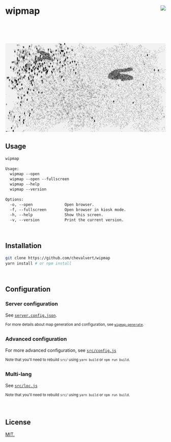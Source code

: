 # wipmap [<img src="https://github.com/chevalvert.png?size=100" align="right">](http://chevalvert.fr/)

<br>
<br>
<br>

![preview.png](https://github.com/chevalvert/wipmap/raw/assets/preview.png)

## Usage

```
wipmap

Usage:
  wipmap --open
  wipmap --open --fullscreen
  wipmap --help
  wipmap --version

Options:
  -o, --open              Open browser.
  -f, --fullscreen        Open browser in kiosk mode.
  -h, --help              Show this screen.
  -v, --version           Print the current version.
```

<br>

## Installation

```sh
git clone https://github.com/chevalvert/wipmap
yarn install # or npm install
```

<br>

## Configuration

### Server configuration
See [`server.config.json`](server.config.json).

<sup>For more details about map generation and configuration, see [`wipmap-generate`](https://github.com/chevalvert/wipmap-generate).</sup>

### Advanced configuration

For more advanced configuration, see [`src/config.js`](src/config.js)

<sup>Note that you'll need to rebuild `src/` using `yarn build` or `npm run build`.</sup>

### Multi-lang

See [`src/loc.js`](src/loc.js)

<sup>Note that you'll need to rebuild `src/` using `yarn build` or `npm run build`.</sup>

<br>

## License
[MIT.](https://tldrlegal.com/license/mit-license)
